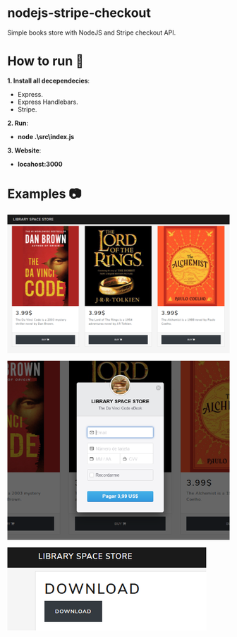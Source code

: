 # nodejs-stripe-checkout
 Simple books store with NodeJS and Stripe checkout API.

# How to run 🔸

**1. Install all decependecies**:

- Express.
- Express Handlebars.
- Stripe.

 **2. Run**:

- **node .\src\index.js**

 **3. Website**:

- **locahost:3000**

# Examples 📷
![Example 1](https://raw.githubusercontent.com/sraaronrock/nodejs-stripe-checkout/master/src/public/1.PNG)

![Example 2](https://raw.githubusercontent.com/sraaronrock/nodejs-stripe-checkout/master/src/public/2.PNG)

![Example 3](https://raw.githubusercontent.com/sraaronrock/nodejs-stripe-checkout/master/src/public/3.PNG)
